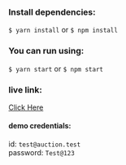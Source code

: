 ### Install dependencies:
`$ yarn install` or `$ npm install`

### You can run using:

`$ yarn start` or `$ npm start`

### live link: 
<a href="https://ipl-auction-7dbdb.web.app/" target="_blank" style="text-decoration: underline, color: red"> Click Here </a>


#### demo credentials:
id: `test@auction.test` <br>
password: `Test@123`
